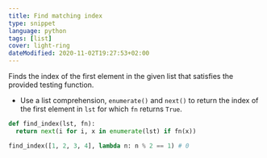 ```yaml
---
title: Find matching index
type: snippet
language: python
tags: [list]
cover: light-ring
dateModified: 2020-11-02T19:27:53+02:00
---
```


Finds the index of the first element in the given list that satisfies the provided testing function.

- Use a list comprehension, `enumerate()` and `next()` to return the index of the first element in `lst` for which `fn` returns `True`.

```py
def find_index(lst, fn):
  return next(i for i, x in enumerate(lst) if fn(x))
```

```py
find_index([1, 2, 3, 4], lambda n: n % 2 == 1) # 0
```
